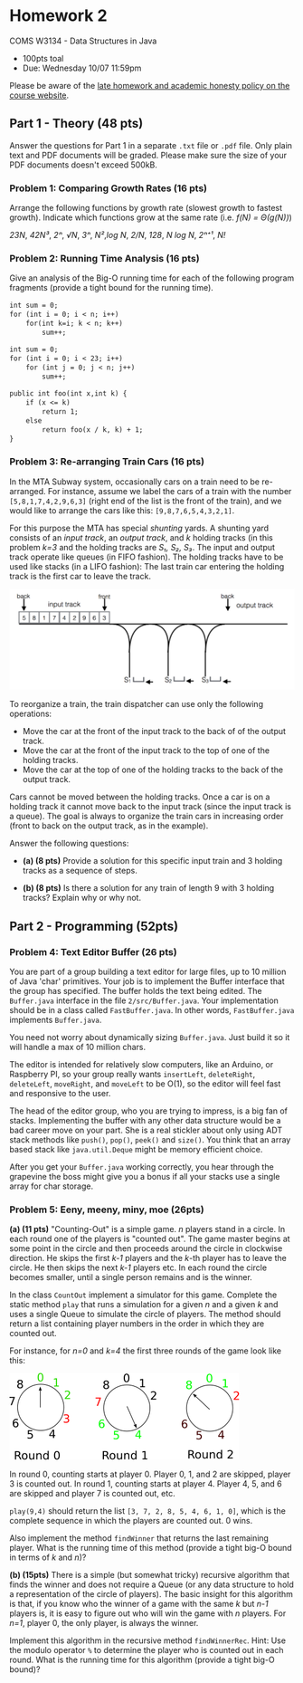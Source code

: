# Homework 2
COMS W3134 - Data Structures in Java
* 100pts toal
* Due: Wednesday 10/07 11:59pm


Please be aware of the [late homework and academic honesty policy on the course website](http://www.cs.columbia.edu/~bauer/cs3134/homework.html).

## Part 1 - Theory (48 pts)
Answer the questions for Part 1 in a separate `.txt` file or `.pdf` file. Only plain text and PDF documents will be graded. Please make sure the size of your PDF documents doesn't exceed 500kB.


### Problem 1: Comparing Growth Rates (16 pts)

Arrange the following functions by growth rate (slowest growth to fastest growth). Indicate which functions grow at the same rate (i.e. *f(N) = Θ(g(N))*)

*23N*, *42N³*, *2ⁿ*, *√N*, *3ⁿ*, *N²*,*log N*, *2/N*, *128*, *N log N*, *2ⁿ⁺¹*, *N!*


### Problem 2: Running Time Analysis (16 pts)

Give an analysis of the Big-O running time for each of the following program fragments (provide a tight bound for the running time).

```
int sum = 0;
for (int i = 0; i < n; i++)
    for(int k=i; k < n; k++)
        sum++;
```

```
int sum = 0;
for (int i = 0; i < 23; i++)
    for (int j = 0; j < n; j++)
        sum++;
```

```
public int foo(int x,int k) {
    if (x <= k)
        return 1;
    else
        return foo(x / k, k) + 1;
}
```

### Problem 3: Re-arranging Train Cars (16 pts)

In the MTA Subway system, occasionally cars on a train need to be re-arranged. For instance, assume we label the cars of a train with the number `[5,8,1,7,4,2,9,6,3]` (right end of the list is the front of the train), and we would like to arrange the cars like this: `[9,8,7,6,5,4,3,2,1]`.

For this purpose the MTA has special *shunting* yards. A shunting yard consists of an *input track*, an *output track*, and *k* holding tracks (in this problem *k=3* and the holding tracks are *S₁, S₂, S₃*. The input and output track operate like queues (in FIFO fashion). The holding tracks have to be used like stacks (in a LIFO fashion): The last train car entering the holding track is the first car to leave the track.

![A shunting yard.](figures/shunting.png)

To reorganize a train, the train dispatcher can use only the following operations:

* Move the car at the front of the input track to the back of of the output track.
* Move the car at the front of the input track to the top of one of the holding tracks.
* Move the car at the top of one of the holding tracks to the back of the output track.

Cars cannot be moved between the holding tracks. Once a car is on a holding track it cannot move back to the input track (since the input track is a queue). The goal is always to organize the train cars in increasing order (front to back on the output track, as in the example).

Answer the following questions:

* **(a) (8 pts)** Provide a solution for this specific input train and 3 holding tracks as a sequence of steps.

* **(b) (8 pts)** Is there a solution for any train of length 9 with 3 holding tracks? Explain why or why not.

## Part 2 - Programming (52pts)

### Problem 4: Text Editor Buffer (26 pts)

You are part of a group building a text editor for large files, up to
10 million of Java 'char' primitives.  Your job is to implement the
Buffer interface that the group has specified. The buffer holds the
text being edited.  The `Buffer.java` interface in the file
`2/src/Buffer.java`. Your implementation should be in a class called
`FastBuffer.java`. In other words, `FastBuffer.java` implements `Buffer.java`.

You need not worry about dynamically sizing `Buffer.java`. Just build
it so it will handle a max of 10 million chars.

The editor is intended for relatively slow computers, like an Arduino,
or Raspberry PI, so your group really wants `insertLeft`,
`deleteRight`, `deleteLeft`, `moveRight`, and `moveLeft` to be O(1),
so the editor will feel fast and responsive to the user.

The head of the editor group, who you are trying to impress, is a big
fan of stacks. Implementing the buffer with any other data
structure would be a bad career move on your part. She is a real
stickler about only using ADT stack methods like `push()`, `pop()`, `peek()` and
`size()`. You think that an array based stack like `java.util.Deque` might be 
memory efficient choice.

After you get your `Buffer.java` working correctly, you hear through the
grapevine the boss might give you a bonus if all your stacks use a
single array for char storage.

### Problem 5: Eeny, meeny, miny, moe (26pts)

**(a) (11 pts)**
"Counting-Out" is a simple game. *n* players stand in a circle. In each round one of the players is "counted out". The game master begins at some point in the circle and then proceeds around the circle in clockwise direction. He skips the first *k-1* players and the *k*-th player has to leave the circle. He then skips the next *k-1* players etc. In each round the circle becomes smaller, until a single person remains and is the winner.

In the class `CountOut` implement a simulator for this game. Complete the static method `play` that runs a simulation for a given *n* and a given *k* and uses a single Queue to simulate the circle of players. The method should return a list containing player numbers in the order in which they are counted out.

For instance, for *n=0* and *k=4* the first three rounds of the game look like this:

![The first three rounds of the game for *n=0* and *k=4*](figures/counting.png)

In round 0, counting starts at player 0. Player 0, 1, and 2 are skipped, player 3 is counted out. In round 1, counting starts at player 4. Player 4, 5, and 6 are skipped and player 7 is counted out, etc.

`play(9,4)` should return the list `[3, 7, 2, 8, 5, 4, 6, 1, 0]`, which is the complete sequence in which the players are counted out. 0 wins.

Also implement the method `findWinner` that returns the last remaining player. What is the running time of this method (provide a tight big-O bound in terms of *k* and *n*)?

**(b) (15pts)**
There is a simple (but somewhat tricky) recursive algorithm that finds the winner and does not require a Queue (or any data structure to hold a representation of the circle of players). The basic insight for this algorithm is that, if you know who the winner of a game with the same *k* but *n-1* players is, it is easy to figure out who will win the game with *n* players. For *n=1*, player 0, the only player, is always the winner.

Implement this algorithm in the recursive method `findWinnerRec`.
Hint: Use the modulo operator `%` to determine the player who is counted out in each round.
What is the running time for this algorithm (provide a tight big-O bound)?
